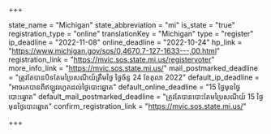 +++

state_name = "Michigan"
state_abbreviation = "mi"
is_state = "true"
registration_type = "online"
translationKey = "Michigan"
type = "register"
ip_deadline = "2022-11-08"
online_deadline = "2022-10-24"
hp_link = "https://www.michigan.gov/sos/0,4670,7-127-1633---,00.html"
registration_link = "https://mvic.sos.state.mi.us/registervoter"
more_info_link = "https://mvic.sos.state.mi.us/"
mail_postmarked_deadline = "ត្រូវតែបានបិទតែមប្រៃសណីយ៍ត្រឹមថ្ងៃ​ ថ្ងៃច័ន្ទ 24 ខែតុលា 2022"
default_ip_deadline = "អាចរកបានពីឥឡូវរហូតដល់ថ្ងៃបោះឆ្នោត"
default_online_deadline = "15 ថ្ងៃមុនថ្ងៃបោះឆ្នោត"
default_mail_postmarked_deadline = "ត្រូវតែបានបោះតែមប្រៃសណីយ៍ 15 ថ្ងៃមុនថ្ងៃបោះឆ្នោត"
confirm_registration_link = "https://mvic.sos.state.mi.us/"

+++